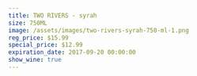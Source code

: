 ```yaml
---
title: TWO RIVERS - syrah
size: 750ML
image: /assets/images/two-rivers-syrah-750-ml-1.png
reg_price: $15.99
special_price: $12.99
expiration_date: 2017-09-20 00:00:00
show_wine: true
---
```



